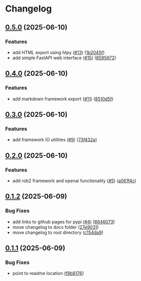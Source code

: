 # Changelog

## [0.5.0](https://github.com/rob-luke/risk-of-bias/compare/v0.4.0...v0.5.0) (2025-06-10)


### Features

* add HTML export using htpy ([#13](https://github.com/rob-luke/risk-of-bias/issues/13)) ([1b2045f](https://github.com/rob-luke/risk-of-bias/commit/1b2045f0c3a717351f78481d0a46e06b4a98465f))
* add simple FastAPI web interface ([#15](https://github.com/rob-luke/risk-of-bias/issues/15)) ([8595972](https://github.com/rob-luke/risk-of-bias/commit/859597235c5e110993bc2c30b7e076db34c0868e))

## [0.4.0](https://github.com/rob-luke/risk-of-bias/compare/v0.3.0...v0.4.0) (2025-06-10)


### Features

* add markdown framework export ([#11](https://github.com/rob-luke/risk-of-bias/issues/11)) ([8510d5f](https://github.com/rob-luke/risk-of-bias/commit/8510d5f84853d8ead441504ada563e4e87d99d63))

## [0.3.0](https://github.com/rob-luke/risk-of-bias/compare/v0.2.0...v0.3.0) (2025-06-10)


### Features

* add framework IO utilities ([#9](https://github.com/rob-luke/risk-of-bias/issues/9)) ([73f432a](https://github.com/rob-luke/risk-of-bias/commit/73f432ad957a23454f966fd59789bc5e3ed71a7a))

## [0.2.0](https://github.com/rob-luke/risk-of-bias/compare/v0.1.2...v0.2.0) (2025-06-10)


### Features

* add rob2 framework and openai functionality ([#5](https://github.com/rob-luke/risk-of-bias/issues/5)) ([a061f4c](https://github.com/rob-luke/risk-of-bias/commit/a061f4c836dbdb8190f9463fe05afdb136470a0b))

## [0.1.2](https://github.com/rob-luke/risk-of-bias/compare/v0.1.1...v0.1.2) (2025-06-09)


### Bug Fixes

* add links to github pages for pypi ([#4](https://github.com/rob-luke/risk-of-bias/issues/4)) ([6646073](https://github.com/rob-luke/risk-of-bias/commit/6646073d31a09c20e379435b8bf62df73b44602c))
* move changelog to docs folder ([27e9031](https://github.com/rob-luke/risk-of-bias/commit/27e90319b85bfaa073e80025cde8a3097a19983b))
* move changelog to root directory ([c154da9](https://github.com/rob-luke/risk-of-bias/commit/c154da97ea145b1da792f124916fa60f1acb57d5))

## [0.1.1](https://github.com/rob-luke/risk-of-bias/compare/v0.1.0...v0.1.1) (2025-06-09)


### Bug Fixes

* point to readme location ([f9b8176](https://github.com/rob-luke/risk-of-bias/commit/f9b817674d83174e94de9f1d5935059aae3f9ea5))
